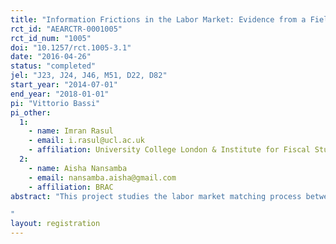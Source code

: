 ```yaml
---
title: "Information Frictions in the Labor Market: Evidence from a Field Experiment in Uganda"
rct_id: "AEARCTR-0001005"
rct_id_num: "1005"
doi: "10.1257/rct.1005-3.1"
date: "2016-04-26"
status: "completed"
jel: "J23, J24, J46, M51, D22, D82"
start_year: "2014-07-01"
end_year: "2018-01-01"
pi: "Vittorio Bassi"
pi_other:
  1:
    - name: Imran Rasul
    - email: i.rasul@ucl.ac.uk
    - affiliation: University College London & Institute for Fiscal Studies
  2:
    - name: Aisha Nansamba
    - email: nansamba.aisha@gmail.com
    - affiliation: BRAC
abstract: "This project studies the labor market matching process between young workers and firms in Uganda. We focus on three core aspects of this process. First, we study the relative importance of cognitive and non-cognitive skills in determining the labor market outcomes of young workers; second, we examine whether asymmetric information on the skills of youth that first enter the labor market is a significant source of inefficiency in terms of reduced employment opportunities and mismatch; third, we study whether an intervention improving the signal to potential employers on the skills of job market entrants reduces the asymmetric information problem and limits the related inefficiencies. We carry out this analysis through a randomized control trial in the Ugandan labor market. Our intervention exogenously improves the signals employers receive about a given young worker’s non-cognitive skills, and hence is intended to reduce information asymmetries during the recruitment process. We then trace the impacts this has on worker and firm outcomes.
"
layout: registration
---
```


